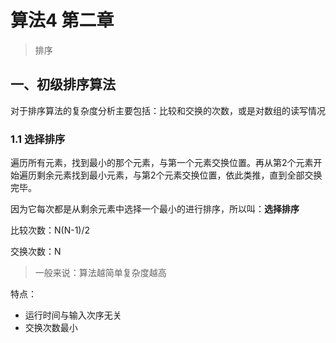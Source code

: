 # 算法4 第二章

> 排序



## 一、初级排序算法

对于排序算法的复杂度分析主要包括：比较和交换的次数，或是对数组的读写情况

### 1.1 选择排序

遍历所有元素，找到最小的那个元素，与第一个元素交换位置。再从第2个元素开始遍历剩余元素找到最小元素，与第2个元素交换位置，依此类推，直到全部交换完毕。

因为它每次都是从剩余元素中选择一个最小的进行排序，所以叫：**选择排序**

比较次数：N(N-1)/2

交换次数：N

> 一般来说：算法越简单复杂度越高

特点：

- 运行时间与输入次序无关
- 交换次数最小


